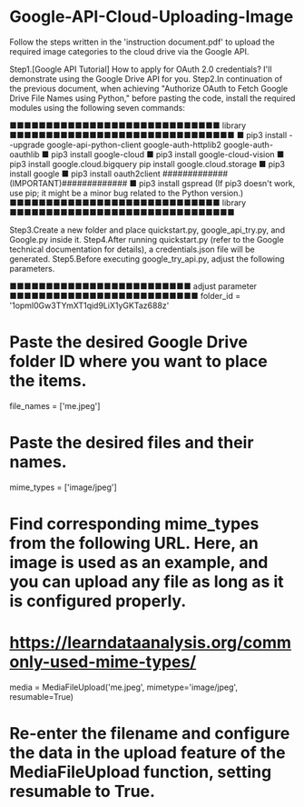 # Google-API-Cloud-Uploading-Image
Follow the steps written in the 'instruction document.pdf' to upload the required image categories to the cloud drive via the Google API.

Step1.[Google API Tutorial] How to apply for OAuth 2.0 credentials? I'll demonstrate using the Google Drive API for you.
Step2.In continuation of the previous document, when achieving "Authorize OAuth to Fetch Google Drive File Names using Python," before pasting the code, install the required modules using the following seven commands:

■■■■■■■■■■■■■■■■■■■■■■■■■■■■■  library  ■■■■■■■■■■■■■■■■■■■■■■■■■■■■■■■
■ pip3 install --upgrade google-api-python-client google-auth-httplib2 google-auth-oauthlib
■ pip3 install google-cloud
■ pip3 install google-cloud-vision
■ pip3 install google.cloud.bigquery pip install google.cloud.storage
■ pip3 install google
■ pip3 install oauth2client     #############(IMPORTANT)#############
■ pip3 install gspread
(If pip3 doesn't work, use pip; it might be a minor bug related to the Python version.)
■■■■■■■■■■■■■■■■■■■■■■■■■■■■■  library  ■■■■■■■■■■■■■■■■■■■■■■■■■■■■■■■


Step3.Create a new folder and place quickstart.py, google_api_try.py, and Google.py inside it.
Step4.After running quickstart.py (refer to the Google technical documentation for details), a credentials.json file will be generated.
Step5.Before executing google_try_api.py, adjust the following parameters.


■■■■■■■■■■■■■■■■■■■■■■■■■  adjust parameter  ■■■■■■■■■■■■■■■■■■■■■■■■■■
folder_id = '1opml0Gw3TYmXT1qid9LiX1yGKTaz688z'
# Paste the desired Google Drive folder ID where you want to place the items.


file_names = ['me.jpeg']
# Paste the desired files and their names.


mime_types = ['image/jpeg']
# Find corresponding mime_types from the following URL. Here, an image is used as an example, and you can upload any file as long as it is configured properly.
# https://learndataanalysis.org/commonly-used-mime-types/


media = MediaFileUpload('me.jpeg', mimetype='image/jpeg', resumable=True)
# Re-enter the filename and configure the data in the upload feature of the MediaFileUpload function, setting resumable to True.
